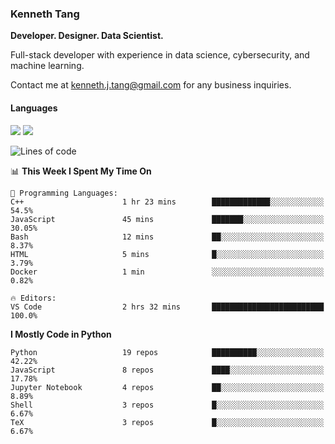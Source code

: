 ### Kenneth Tang
**Developer. Designer. Data Scientist.**

Full-stack developer with experience in data science, cybersecurity, and machine learning.

Contact me at <kenneth.j.tang@gmail.com> for any business inquiries.

#### Languages
<img h="50" w="50" src="https://cdn.jsdelivr.net/gh/devicons/devicon/icons/svelte/svelte-original.svg" />
<img h="50" w="50" src="https://cdn.jsdelivr.net/gh/devicons/devicon/icons/java/java-original-wordmark.svg" />



<!-- [![Kenny's GitHub stats](https://github-readme-stats.vercel.app/api?username=Kenny477)](https://github.com/anuraghazra/github-readme-stats) -->

<!-- [![Top Languages](https://github-readme-stats.vercel.app/api/top-langs/?username=anuraghazra)](https://github.com/anuraghazra/github-readme-stats) -->

<!--START_SECTION:waka-->
![Lines of code](https://img.shields.io/badge/From%20Hello%20World%20I%27ve%20Written-12%20Million%20lines%20of%20code-blue)

📊 **This Week I Spent My Time On** 

```text
💬 Programming Languages: 
C++                      1 hr 23 mins        █████████████░░░░░░░░░░░░   54.5% 
JavaScript               45 mins             ███████░░░░░░░░░░░░░░░░░░   30.05% 
Bash                     12 mins             ██░░░░░░░░░░░░░░░░░░░░░░░   8.37% 
HTML                     5 mins              █░░░░░░░░░░░░░░░░░░░░░░░░   3.79% 
Docker                   1 min               ░░░░░░░░░░░░░░░░░░░░░░░░░   0.82%

🔥 Editors: 
VS Code                  2 hrs 32 mins       █████████████████████████   100.0%

```

**I Mostly Code in Python** 

```text
Python                   19 repos            ██████████░░░░░░░░░░░░░░░   42.22% 
JavaScript               8 repos             ████░░░░░░░░░░░░░░░░░░░░░   17.78% 
Jupyter Notebook         4 repos             ██░░░░░░░░░░░░░░░░░░░░░░░   8.89% 
Shell                    3 repos             █░░░░░░░░░░░░░░░░░░░░░░░░   6.67% 
TeX                      3 repos             █░░░░░░░░░░░░░░░░░░░░░░░░   6.67%

```



<!--END_SECTION:waka-->
